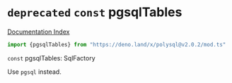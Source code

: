 # `deprecated` `const` pgsqlTables

[Documentation Index](../README.md)

```ts
import {pgsqlTables} from "https://deno.land/x/polysql@v2.0.2/mod.ts"
```

`const` pgsqlTables: SqlFactory

Use `pgsql` instead.

